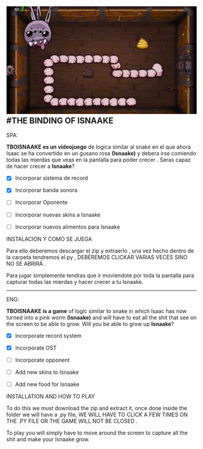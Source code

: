 ![image](SNEIK.jpg)
#THE BINDING OF ISNAAKE
---------------------------------------------------------------------------------------
SPA:

**TBOISNAAKE es un videojuego** de logica similar al snake en el que ahora Isaac se ha
convertido en un gusano rosa **(Isnaake)** y debera irse comiendo todas las mierdas que 
veas en la pantalla para poder crecer . Seras capaz de hacer crecer a **Isnaake**?

- [x] Incorporar sistema de record
- [x] Incorporar banda sonora
- [ ] Incorporar Oponente
- [ ] Incorporar nuevas skins a Isnaake
- [ ] Incorporar nuevos alimentos para Isnaake


 
INSTALACION Y COMO SE JUEGA


Para ello deberemos descargar el zip y extraerlo ,  una vez hecho dentro de la carpeta tendremos el.py , DEBEREMOS CLICKAR VARIAS VECES SINO NO SE ABRIRÁ .

Para jugar simplemente tendras que ir moviendote por toda la pantalla para capturar todas las mierdas y hacer crecer a tu Isnaake.

--------------------------------------------------------------------------------------------
ENG:

**TBOISNAAKE is a game** of logic similar to snake in which Isaac has now
turned into a pink worm **(Isnaake)** and will have to eat all the shit that
see on the screen to be able to grow. Will you be able to grow up **Isnaake**?

- [x] Incorporate record system
- [x] Incorporate OST
- [ ] Incorporate opponent
- [ ] Add new skins to Isnaake
- [ ] Add new food for Isnaake


 
INSTALLATION AND HOW TO PLAY

To do this we must download the zip and extract it, once done inside the folder we will have a .py file,  WE WILL HAVE TO CLICK A FEW TIMES ON THE .PY FILE OR THE GAME WILL NOT BE CLOSED .

To play you will simply have to move around the screen to capture all the shit and make your Isnaake grow.
